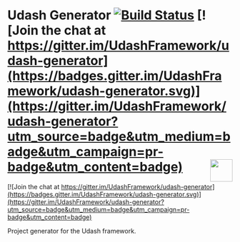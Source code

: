 # Udash Generator [![Build Status](https://travis-ci.org/UdashFramework/udash-generator.svg?branch=master)](https://travis-ci.org/UdashFramework/udash-generator) [![Join the chat at https://gitter.im/UdashFramework/udash-generator](https://badges.gitter.im/UdashFramework/udash-generator.svg)](https://gitter.im/UdashFramework/udash-generator?utm_source=badge&utm_medium=badge&utm_campaign=pr-badge&utm_content=badge) [<img align="right" height="50px" src="http://www.avsystem.com/avsystem_logo.png">](http://www.avsystem.com/)

[![Join the chat at https://gitter.im/UdashFramework/udash-generator](https://badges.gitter.im/UdashFramework/udash-generator.svg)](https://gitter.im/UdashFramework/udash-generator?utm_source=badge&utm_medium=badge&utm_campaign=pr-badge&utm_content=badge)

Project generator for the Udash framework. 